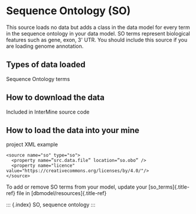 Sequence Ontology (SO)
======================

This source loads no data but adds a class in the data model for every
term in the sequence ontology in your data model. SO terms represent
biological features such as gene, exon, 3\' UTR. You should include this
source if you are loading genome annotation.

Types of data loaded
--------------------

Sequence Ontology terms

How to download the data
------------------------

Included in InterMine source code

How to load the data into your mine
-----------------------------------

project XML example

``` {.xml}
<source name="so" type="so">
  <property name=”src.data.file” location=”so.obo” />
  <property name="licence" value="https://creativecommons.org/licenses/by/4.0/"/>
</source>
```

To add or remove SO terms from your model, update your
[so_terms]{.title-ref} file in [dbmodel/resources]{.title-ref}

::: {.index}
SO, sequence ontology
:::
